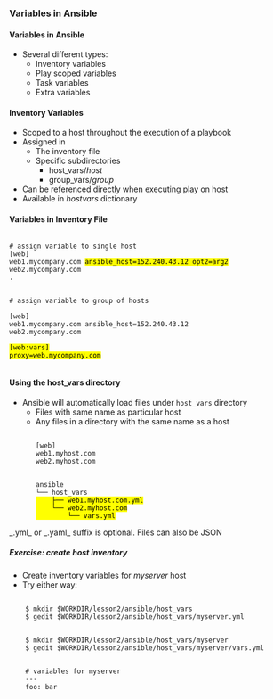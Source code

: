 ### Variables in Ansible


#### Variables in Ansible

* Several different types:
  * Inventory variables
  * Play scoped variables
  * Task variables
  * Extra variables


#### Inventory Variables

* Scoped to a host throughout the execution of a playbook
* Assigned in 
  * The inventory file
  * Specific subdirectories
    * host_vars/_host_
    * group_vars/_group_
* Can be referenced directly when executing play on host
* Available in _hostvars_ dictionary
                            


#### Variables in Inventory File
<pre class="fragment" data-fragment-index="0"><code class="ini" data-trim data-noescape>
# assign variable to single host
[web]
web1.mycompany.com <mark>ansible_host=152.240.43.12 opt2=arg2</mark>
web2.mycompany.com
.
</code></pre>
<pre class="fragment" data-fragment-index="1"><code class="ini" data-trim data-noescape>
# assign variable to group of hosts

[web]
web1.mycompany.com ansible_host=152.240.43.12
web2.mycompany.com

<mark>[web:vars]
proxy=web.mycompany.com
</mark>
</code></pre>


#### Using the host_vars directory

* Ansible will automatically load files under <!-- .element: class="fragment" data-fragment-index="0" -->`host_vars` directory
  * Files with same name as particular host <!-- .element: class="fragment" data-fragment-index="1" -->
  * Any files in a directory with the same name as a host <!-- .element: class="fragment" data-fragment-index="2" -->
    <pre  class="fragment" data-fragment-index="3"><code data-trim data-noescape>
    [web]
    web1.myhost.com
    web2.myhost.com
    </code></pre>
    <pre  class="fragment" data-fragment-index="4"><code data-trim data-noescape>
    ansible
    └── host_vars
    <mark  class="fragment" data-fragment-index="5">    ├── web1.myhost.com.yml
        └── web2.myhost.com
            └── vars.yml</mark>
    </code></pre>

<!-- .element: class="fragment" data-fragment-index="6" -->_.yml_ or _.yaml_  suffix is optional. Files can also be JSON



##### Exercise: create host inventory

* Create inventory variables for _myserver_ host
* Try either way: <!-- .element: class="fragment" data-fragment-index="0" -->

<pre style="width:100%;"  class="fragment" data-fragment-index="1"><code data-trim>
    $ mkdir $WORKDIR/lesson2/ansible/host_vars
    $ gedit $WORKDIR/lesson2/ansible/host_vars/myserver.yml
</code></pre>
<pre style="width:100%;"  class="fragment" data-fragment-index="2"><code data-trim>
    $ mkdir $WORKDIR/lesson2/ansible/host_vars/myserver
    $ gedit $WORKDIR/lesson2/ansible/host_vars/myserver/vars.yml
</code></pre>
<pre style="width:100%;"  class="fragment" data-fragment-index="3"><code data-trim>
    # variables for myserver
    ---
    foo: bar
</code></pre>


